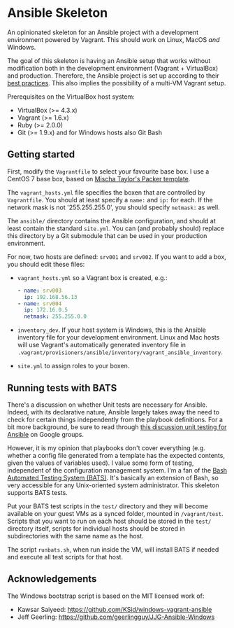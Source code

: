 # Ansible Skeleton

An opinionated skeleton for an Ansible project with a development environment
powered by Vagrant. This should work on Linux, MacOS *and* Windows.

The goal of this skeleton is having an Ansible setup that works without modification both in the development environment (Vagrant + VirtualBox) and production. Therefore, the Ansible project is set up according to their [best practices](http://docs.ansible.com/playbooks_best_practices.html). This also implies the possibility of a multi-VM Vagrant setup.

Prerequisites on the VirtualBox host system:

* VirtualBox (>= 4.3.x)
* Vagrant (>= 1.6.x)
* Ruby (>= 2.0.0)
* Git (>= 1.9.x) and for Windows hosts also Git Bash

## Getting started

First, modify the `Vagrantfile` to select your favourite base box. I use a CentOS 7 base box, based on [Mischa Taylor's Packer template](https://github.com/box-cutter/centos-vm).

The `vagrant_hosts.yml` file specifies the boxen that are controlled by `Vagrantfile`. You should at least specify a `name:` and `ip:` for each. If the network mask is not '255.255.255.0', you should specify `netmask:` as well.

The `ansible/` directory contains the Ansible configuration, and should at least contain the standard `site.yml`. You can (and probably should) replace this directory by a Git submodule that can be used in your production environment.

For now, two hosts are defined: `srv001` and `srv002`. If you want to add a box, you should edit these files:

* `vagrant_hosts.yml` so a Vagrant box is created, e.g.:

  ```yaml
  - name: srv003
    ip: 192.168.56.13
  - name: srv004
    ip: 172.16.0.5
    netmask: 255.255.0.0
  ```

* `inventory_dev`. If your host system is Windows, this is the Ansible inventory file for your development environment. Linux and Mac hosts will use Vagrant's automatically generated inventory file in `.vagrant/provisioners/ansible/inventory/vagrant_ansible_inventory`.
* `site.yml` to assign roles to your boxen.

## Running tests with BATS

There's a discussion on whether Unit tests are necessary for Ansible. Indeed, with its declarative nature, Ansible largely takes away the need to check for certain things independently from the playbook definitions. For a bit more background, be sure to read through [this discussion unit testing for Ansible](https://groups.google.com/forum/#!topic/ansible-project/7VhqDDtf6Js) on Google groups.

However, it is my opinion that playbooks don't cover everything (e.g. whether a config file generated from a template has the expected contents, given the values of variables used). I value some form of testing, independent of the configuration management system. I'm a fan of the [Bash Automated Testing System (BATS)](https://github.com/sstephenson/bats). It's basically an extension of Bash, so very accessible for any Unix-oriented system administrator. This skeleton supports BATS tests.

Put your BATS test scripts in the `test/` directory and they will become available on your guest VMs as a synced folder, mounted in `/vagrant/test`. Scripts that you want to run on each host should be stored in the `test/` directory itself, scripts for individual hosts should be stored in subdirectories with the same name as the host.

The script `runbats.sh`, when run inside the VM, will install BATS if needed and execute all test scripts for that host.

## Acknowledgements

The Windows bootstrap script is based on the MIT licensed work of:

* Kawsar Saiyeed: https://github.com/KSid/windows-vagrant-ansible
* Jeff Geerling: https://github.com/geerlingguy/JJG-Ansible-Windows


